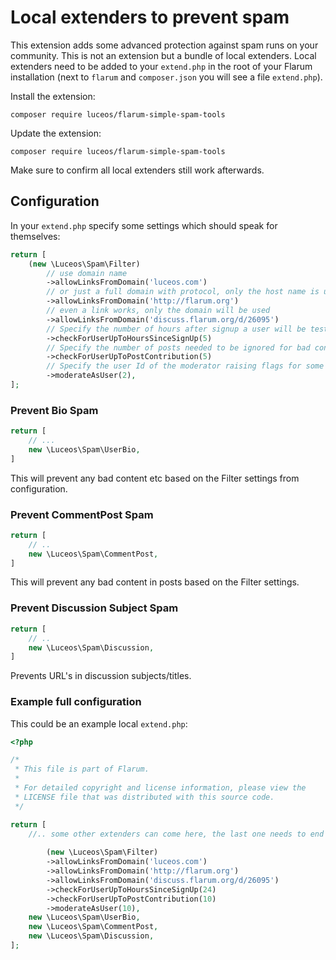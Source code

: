 # Local extenders to prevent spam

This extension adds some advanced protection against spam runs on your community. This is not an extension but a bundle of local extenders. Local extenders need to be added to your `extend.php` in the root of your Flarum installation (next to `flarum` and `composer.json` you will see a file `extend.php`).

Install the extension:

```
composer require luceos/flarum-simple-spam-tools
```

Update the extension:


```
composer require luceos/flarum-simple-spam-tools
```

Make sure to confirm all local extenders still work afterwards.

## Configuration

In your `extend.php` specify some settings which should speak for themselves:
```php
return [
    (new \Luceos\Spam\Filter)
        // use domain name
        ->allowLinksFromDomain('luceos.com')
        // or just a full domain with protocol, only the host name is used
        ->allowLinksFromDomain('http://flarum.org')
        // even a link works, only the domain will be used
        ->allowLinksFromDomain('discuss.flarum.org/d/26095')
        // Specify the number of hours after signup a user will be tested for bad content
        ->checkForUserUpToHoursSinceSignUp(5)
        // Specify the number of posts needed to be ignored for bad content testing
        ->checkForUserUpToPostContribution(5)
        // Specify the user Id of the moderator raising flags for some actions
        ->moderateAsUser(2),
];
```

### Prevent Bio Spam

```php
return [
    // ...
    new \Luceos\Spam\UserBio,
]
```

This will prevent any bad content etc based on the Filter settings from configuration.

### Prevent CommentPost Spam

```php
return [
    // ..
    new \Luceos\Spam\CommentPost,
]
```

This will prevent any bad content in posts based on the Filter settings.

### Prevent Discussion Subject Spam

```php
return [
    // ..
    new \Luceos\Spam\Discussion,
]
```

Prevents URL's in discussion subjects/titles.

### Example full configuration

This could be an example local `extend.php`:

```php
<?php

/*
 * This file is part of Flarum.
 *
 * For detailed copyright and license information, please view the
 * LICENSE file that was distributed with this source code.
 */

return [
    //.. some other extenders can come here, the last one needs to end with a comma.
    
        (new \Luceos\Spam\Filter)
        ->allowLinksFromDomain('luceos.com')
        ->allowLinksFromDomain('http://flarum.org')
        ->allowLinksFromDomain('discuss.flarum.org/d/26095')
        ->checkForUserUpToHoursSinceSignUp(24)
        ->checkForUserUpToPostContribution(10)
        ->moderateAsUser(10),
    new \Luceos\Spam\UserBio,
    new \Luceos\Spam\CommentPost,
    new \Luceos\Spam\Discussion,
];
```
